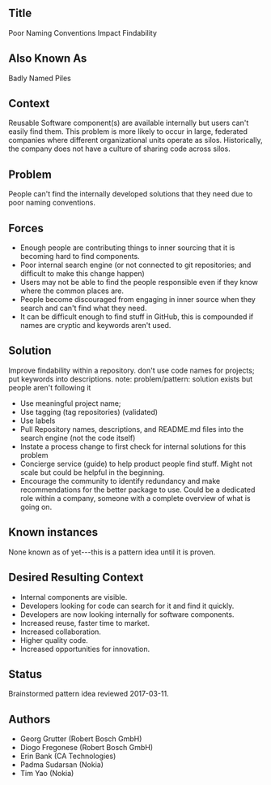 ## Title

Poor Naming Conventions Impact Findability 

## Also Known As

Badly Named Piles

## Context

Reusable Software component(s) are available internally but users can't easily find them.
This problem is more likely to occur in large, federated companies where different organizational units operate as silos.
Historically, the company does not have a culture of sharing code across silos.

## Problem

People can't find the internally developed solutions that they need due to poor naming conventions.

## Forces

- Enough people are contributing things to inner sourcing that it is becoming hard to find components.
- Poor internal search engine (or not connected to git repositories; and difficult to make this change happen)
- Users may not be able to find the people responsible even if they know where the common places are.
- People become discouraged from engaging in inner source when they search and can't find what they need.
- It can be difficult enough to find stuff in GitHub, this is compounded if names are cryptic and keywords aren't used.

## Solution

Improve findability within a repository. don't use code names for projects; put keywords into descriptions.
note: problem/pattern: solution exists but people aren't following it

-  Use meaningful project name; 
-  Use tagging (tag repositories) (validated)
-  Use labels
-  Pull Repository names, descriptions, and README.md files into the search engine (not the code itself)
-  Instate a process change to first check for internal solutions for this problem
-  Concierge service (guide) to help product people find stuff. Might not scale but could be helpful in the beginning. 
-  Encourage the community to identify redundancy and make recommendations for the better package to use. Could be a dedicated role within a company, someone with a complete overview of what is going on.

## Known instances
None known as of yet---this is a pattern idea until it is proven.

## Desired Resulting Context

- Internal components are visible.
- Developers looking for code can search for it and find it quickly.
- Developers are now looking internally for software components.
- Increased reuse, faster time to market.
- Increased collaboration.
- Higher quality code.
- Increased opportunities for innovation.

## Status

Brainstormed pattern idea reviewed 2017-03-11.

## Authors

- Georg Grutter (Robert Bosch GmbH)
- Diogo Fregonese (Robert Bosch GmbH)
- Erin Bank (CA Technologies)
- Padma Sudarsan (Nokia)
- Tim Yao (Nokia)

